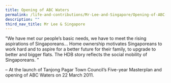 ```yaml
---
title: Opening of ABC Waters
permalink: /life-and-contributions/Mr-Lee-and-Singapore/Opening-of-ABC-Waters
description: ""
third_nav_title: Mr Lee & Singapore
---
```

"We have met our people’s basic needs, we have to meet the rising aspirations of Singaporeans… Home ownership motivates Singaporeans to work hard and to aspire for a better future for their family, to upgrade to better and bigger flats. The HDB story reflects the social mobility of Singaporeans. ” 

– At the launch of Tanjong Pagar Town Council’s Five-year Masterplan and opening of ABC Waters on 22 March 2011.